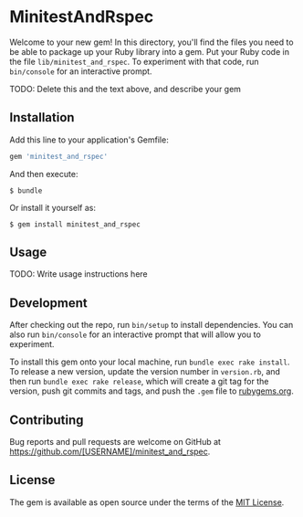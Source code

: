 # MinitestAndRspec

Welcome to your new gem! In this directory, you'll find the files you need to be able to package up your Ruby library into a gem. Put your Ruby code in the file `lib/minitest_and_rspec`. To experiment with that code, run `bin/console` for an interactive prompt.

TODO: Delete this and the text above, and describe your gem

## Installation

Add this line to your application's Gemfile:

```ruby
gem 'minitest_and_rspec'
```

And then execute:

    $ bundle

Or install it yourself as:

    $ gem install minitest_and_rspec

## Usage

TODO: Write usage instructions here

## Development

After checking out the repo, run `bin/setup` to install dependencies. You can also run `bin/console` for an interactive prompt that will allow you to experiment.

To install this gem onto your local machine, run `bundle exec rake install`. To release a new version, update the version number in `version.rb`, and then run `bundle exec rake release`, which will create a git tag for the version, push git commits and tags, and push the `.gem` file to [rubygems.org](https://rubygems.org).

## Contributing

Bug reports and pull requests are welcome on GitHub at https://github.com/[USERNAME]/minitest_and_rspec.


## License

The gem is available as open source under the terms of the [MIT License](http://opensource.org/licenses/MIT).

